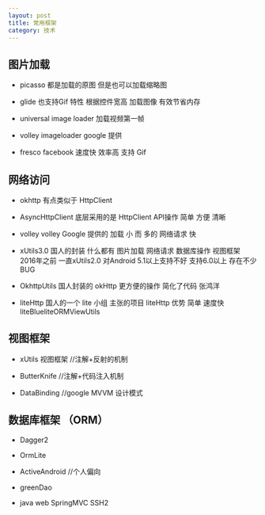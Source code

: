 ```yaml
---
layout: post
title: 常用框架
category: 技术
---
```


## 图片加载

- picasso				 都是加载的原图 但是也可以加载缩略图 


- glide				 也支持Gif 特性 根据控件宽高 加载图像 有效节省内存


- universal image loader		 加载视频第一帧


- volley imageloader  		 google 提供


- fresco  facebook		 速度快 效率高 支持 Gif



## 网络访问	

- okhttp				 有点类似于 HttpClient 


- AsyncHttpClient		 底层采用的是 HttpClient API操作 简单 方便 清晰


- volley				 volley Google 提供的 加载 小 而 多的 网络请求 快


- xUtils3.0			          国人的封装 什么都有 图片加载 网络请求 数据库操作 视图框架 2016年之前 		 											一直xUtils2.0 对Android 5.1以上支持不好 支持6.0以上 存在不少BUG
- OkhttpUtils		 国人封装的 okHttp 更方便的操作 简化了代码 张鸿洋
- liteHttp	         国人的一个 lite 小组 主张的项目 liteHttp 优势 简单 速度快 liteBlueliteORMViewUtils 

## 视图框架

- xUtils 视图框架		//注解+反射的机制


- ButterKnife			//注解+代码注入机制


- DataBinding			//google  MVVM 设计模式



## 数据库框架  （ORM）   

- Dagger2


- OrmLite


- ActiveAndroid			//个人偏向


- greenDao


- java web SpringMVC  SSH2

  ​